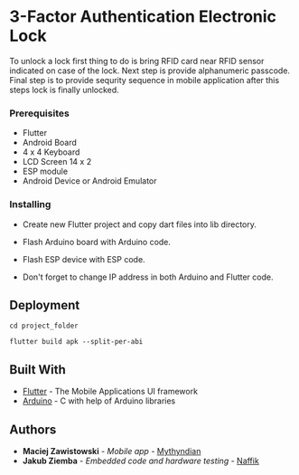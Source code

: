 # 3-Factor Authentication  Electronic Lock

To unlock a lock first thing to do is bring RFID card near RFID sensor indicated on case of the lock. Next step is provide alphanumeric passcode. Final step is to provide sequrity sequence in mobile application after this steps lock is finally unlocked.

### Prerequisites

* Flutter
* Android Board
* 4 x 4 Keyboard
* LCD Screen 14 x 2
* ESP module
* Android Device or Android Emulator

### Installing

* Create new Flutter project and copy dart files into lib directory.

* Flash Arduino board with Arduino code.
* Flash ESP device with ESP code.
* Don't forget to change IP address in both Arduino and Flutter code.

## Deployment

`cd project_folder`

`flutter build apk --split-per-abi`

## Built With

* [Flutter](https://flutter.dev/) - The Mobile Applications UI framework
* [Arduino](https://www.arduino.cc/reference/en/) - C with help of Arduino libraries


## Authors

* **Maciej Zawistowski** - *Mobile app* - [Mythyndian](https://github.com/Mythyndian)
* **Jakub Ziemba** - *Embedded code and hardware testing* - [Naffik](https://github.com/Naffik)
